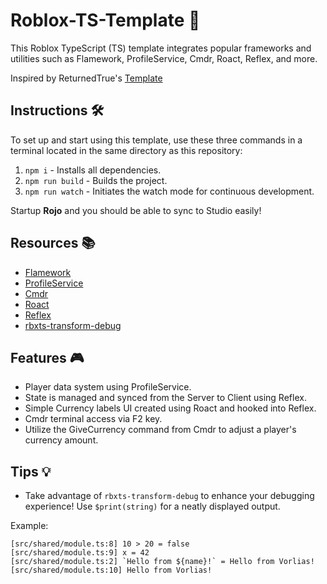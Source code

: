 # Roblox-TS-Template 🚀

This Roblox TypeScript (TS) template integrates popular frameworks and utilities such as Flamework, ProfileService, Cmdr, Roact, Reflex, and more.

Inspired by ReturnedTrue's [Template](https://github.com/ReturnedTrue/RobloxTSTemplate)

## Instructions 🛠️

To set up and start using this template, use these three commands in a terminal located in the same directory as this repository:

1. `npm i` - Installs all dependencies.
2. `npm run build` - Builds the project.
3. `npm run watch` - Initiates the watch mode for continuous development.

Startup **Rojo** and you should be able to sync to Studio easily!

## Resources 📚

* [Flamework](https://fireboltofdeath.dev/docs/flamework)
* [ProfileService](https://madstudioroblox.github.io/ProfileService/)
* [Cmdr](https://eryn.io/Cmdr/)
* [Roact](https://roblox.github.io/roact/)
* [Reflex](https://littensy.github.io/reflex/)
* [rbxts-transform-debug](https://www.npmjs.com/package/rbxts-transform-debug)

## Features 🎮

- Player data system using ProfileService.
- State is managed and synced from the Server to Client using Reflex.
- Simple Currency labels UI created using Roact and hooked into Reflex.
- Cmdr terminal access via F2 key.
- Utilize the GiveCurrency command from Cmdr to adjust a player's currency amount.

## Tips 💡

* Take advantage of `rbxts-transform-debug` to enhance your debugging experience! Use `$print(string)` for a neatly displayed output.

Example:

```
[src/shared/module.ts:8] 10 > 20 = false
[src/shared/module.ts:9] x = 42
[src/shared/module.ts:2] `Hello from ${name}!` = Hello from Vorlias!
[src/shared/module.ts:10] Hello from Vorlias!
```
